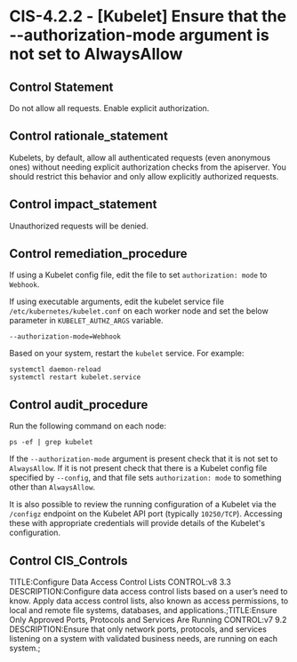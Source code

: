 # CIS-4.2.2 - \[Kubelet\] Ensure that the --authorization-mode argument is not set to AlwaysAllow

## Control Statement

Do not allow all requests. Enable explicit authorization.

## Control rationale_statement

Kubelets, by default, allow all authenticated requests (even anonymous ones) without needing explicit authorization checks from the apiserver. You should restrict this behavior and only allow explicitly authorized requests.

## Control impact_statement

Unauthorized requests will be denied.

## Control remediation_procedure

If using a Kubelet config file, edit the file to set `authorization: mode` to `Webhook`. 

If using executable arguments, edit the kubelet service file `/etc/kubernetes/kubelet.conf` on each worker node and set the below parameter in `KUBELET_AUTHZ_ARGS` variable.

```
--authorization-mode=Webhook
```

Based on your system, restart the `kubelet` service. For example:

```
systemctl daemon-reload
systemctl restart kubelet.service
```

## Control audit_procedure

Run the following command on each node:

```
ps -ef | grep kubelet
```

If the `--authorization-mode` argument is present check that it is not set to `AlwaysAllow`. If it is not present check that there is a Kubelet config file specified by `--config`, and that file sets `authorization: mode` to something other than `AlwaysAllow`.

It is also possible to review the running configuration of a Kubelet via the `/configz` endpoint on the Kubelet API port (typically `10250/TCP`). Accessing these with appropriate credentials will provide details of the Kubelet's configuration.

## Control CIS_Controls

TITLE:Configure Data Access Control Lists CONTROL:v8 3.3 DESCRIPTION:Configure data access control lists based on a user’s need to know. Apply data access control lists, also known as access permissions, to local and remote file systems, databases, and applications.;TITLE:Ensure Only Approved Ports, Protocols and Services Are Running CONTROL:v7 9.2 DESCRIPTION:Ensure that only network ports, protocols, and services listening on a system with validated business needs, are running on each system.;
